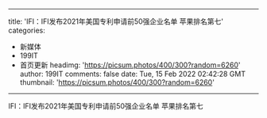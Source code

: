 
---
title: 'IFI：IFI发布2021年美国专利申请前50强企业名单 苹果排名第七'
categories: 
 - 新媒体
 - 199IT
 - 首页更新
headimg: 'https://picsum.photos/400/300?random=6260'
author: 199IT
comments: false
date: Tue, 15 Feb 2022 02:42:28 GMT
thumbnail: 'https://picsum.photos/400/300?random=6260'
---

<div>   
IFI：IFI发布2021年美国专利申请前50强企业名单 苹果排名第七  
</div>
            